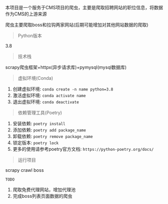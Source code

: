 本项目是一个服务于CMS项目的爬虫，主要是爬取招聘网站的职位信息，将数据作为CMS的上游来源

爬虫主要爬取boss和拉钩两家网站(后期可能增加对其他网站数据的爬取)

> Python版本

3.8

>技术栈

scrapy爬虫框架+httpx(异步请求库)+pymysql(mysql数据库)

> 虚拟环境(Conda)

1. 创建虚拟环境: `conda create -n name python=3.8`
2. 激活虚拟环境: `conda activate name`
3. 退出虚拟环境: `conda deactivate`

> 依赖管理工具(Poetry)

1. 安装依赖: `poetry install`
2. 添加依赖: `poetry add package_name`
3. 卸载依赖: `poetry remove package_name`
4. 锁定版本: `poetry lock`
5. 更多的使用请参考poetry官方文档: `https://python-poetry.org/docs/`

> 运行项目

scrapy crawl boss


`TODO`
1. 爬取免费代理网站，增加代理池
2. 完成boss列表页面数据的爬虫
